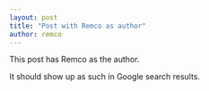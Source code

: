 ```yaml
---
layout: post
title: "Post with Remco as author"
author: remco
---
```


This post has Remco as the author.

It should show up as such in Google search results.
